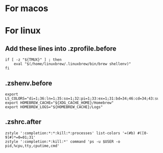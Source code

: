 # For macos


# For linux

## Add these lines into .zprofile.before
```shell
if [ -z "${TMUX}" ] ; then
	eval "$(/home/linuxbrew/.linuxbrew/bin/brew shellenv)"
fi
```
## .zshenv.before
```shell
export LS_COLORS="di=1;36:ln=1;35:so=1;32:pi=1;33:ex=1;31:bd=34;46:cd=34;43:su=30;41:sg=30;46:tw=30;42:ow=30;43"
export HOMEBREW_CACHE="${XDG_CACHE_HOME}/Homebrew"
export HOMEBREW_LOGS="${HOMEBREW_CACHE}/Logs"
```
## .zshrc.after
```shell
zstyle ':completion:*:*:kill:*:processes' list-colors '=(#b) #([0-9]#)*=0=01;31'
zstyle ':completion:*:kill:*' command 'ps -u $USER -o pid,%cpu,tty,cputime,cmd'
```
